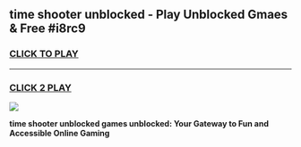 
## time shooter unblocked - Play Unblocked Gmaes & Free #i8rc9
<h3>
<a href="https://news.freeplayer.one?title=time_shooter_unblocked&ref=24F">CLICK TO PLAY</a></h3>
<hr>

<h3>
<a href="https://news.freeplayer.one?title=time_shooter_unblocked&ref=24F">CLICK 2 PLAY</a>
  
</h3>

<a href="https://news.freeplayer.one?title=time_shooter_unblocked&ref=24F/"><img src="https://clearcache.store/games.png"></a>


**time shooter unblocked games unblocked: Your Gateway to Fun and Accessible Online Gaming**
